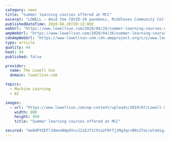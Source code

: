 ```yaml
---
category: news
title: "Summer learning courses offered at MCC"
excerpt: "LOWELL — Amid the COVID-19 pandemic, Middlesex Community College officials announced the school will offer an expanded roster of online learning for its Summer QuickStart Session — as well"
publishedDateTime: 2020-04-26T20:13:00Z
webUrl: "https://www.lowellsun.com/2020/04/26/summer-learning-courses-offered-at-mcc/"
ampWebUrl: "https://www.lowellsun.com/2020/04/26/summer-learning-courses-offered-at-mcc/amp/"
cdnAmpWebUrl: "https://www-lowellsun-com.cdn.ampproject.org/c/s/www.lowellsun.com/2020/04/26/summer-learning-courses-offered-at-mcc/amp/"
type: article
quality: 44
heat: 44
published: false

provider:
  name: The Lowell Sun
  domain: lowellsun.com

topics:
  - Machine Learning
  - AI

images:
  - url: "https://www.lowellsun.com/wp-content/uploads/2019/07/Lowell-Sun-fallback-image.jpg"
    width: 800
    height: 450
    title: "Summer learning courses offered at MCC"

secured: "me0dPXZEFl3dmooNApOVcvJ2sEJfiChta2F8tfjiMg3qc+B0s2ToLrwYaUig/9fVQXBoC99aSfJHeRrwT/y/49T67y3v7FpitdK2HxoZCGQPHAG9Ms16PHS4/a53fdcXe7sa7EapmMXl9qffnzCg7YmbqvhZbocIV1YmKxA21OP1alEjm9pZuf3XE1dqCHiAAGTM8ZflMJBimr59JmTjoSkJ0zA85QTmELE5P29drppW5gej8q6w7Xay5EIIwMzFBm66hk1dEYHAL0ZWErRVnz1TPmJ86Ez5CW6u59/KBmUF1vRqomyOmyyetpBHv+B6;MYhFGtfc8UQuZiRQ+wNaXA=="
---
```


